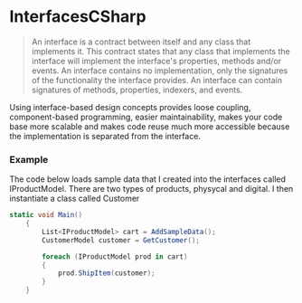 # InterfacesCSharp

> An interface is a contract between itself and any class that implements it. This contract states that any class that implements the interface will implement the interface's properties, methods and/or events. An interface contains no implementation, only the signatures of the functionality the interface provides. An interface can contain signatures of methods, properties, indexers, and events. 

Using interface-based design concepts provides loose coupling, component-based programming, easier maintainability, makes your code base more scalable and makes code reuse much more accessible because the implementation is separated from the interface.

### Example

The code below loads sample data that I created into the interfaces called IProductModel. There are two types of products, physycal and digital. 
I then instantiate a class called Customer 

```c#
static void Main()
    {
        List<IProductModel> cart = AddSampleData();
        CustomerModel customer = GetCustomer();

        foreach (IProductModel prod in cart)
        {
            prod.ShipItem(customer);
        }
    }